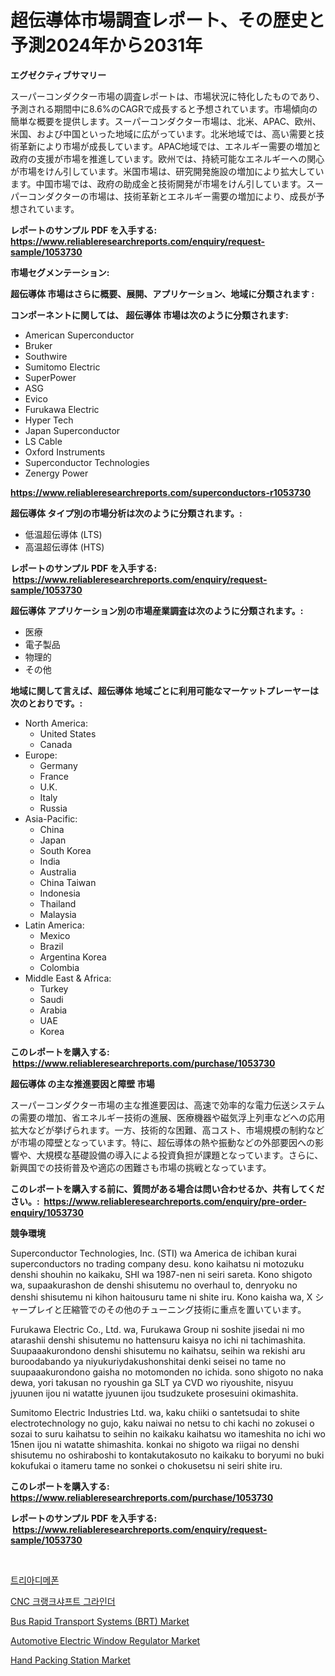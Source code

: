 <p><h1>超伝導体市場調査レポート、その歴史と予測2024年から2031年</h1></p><p><strong>エグゼクティブサマリー</strong></p>
<p><p>スーパーコンダクター市場の調査レポートは、市場状況に特化したものであり、予測される期間中に8.6%のCAGRで成長すると予想されています。市場傾向の簡単な概要を提供します。スーパーコンダクター市場は、北米、APAC、欧州、米国、および中国といった地域に広がっています。北米地域では、高い需要と技術革新により市場が成長しています。APAC地域では、エネルギー需要の増加と政府の支援が市場を推進しています。欧州では、持続可能なエネルギーへの関心が市場をけん引しています。米国市場は、研究開発施設の増加により拡大しています。中国市場では、政府の助成金と技術開発が市場をけん引しています。スーパーコンダクターの市場は、技術革新とエネルギー需要の増加により、成長が予想されています。</p></p>
<p><strong>レポートのサンプル PDF を入手する: <a href="https://www.reliableresearchreports.com/enquiry/request-sample/1053730">https://www.reliableresearchreports.com/enquiry/request-sample/1053730</a></strong></p>
<p><strong>市場セグメンテーション:</strong></p>
<p><strong> 超伝導体 市場はさらに概要、展開、アプリケーション、地域に分類されます :</strong></p>
<p><strong>コンポーネントに関しては、 超伝導体 市場は次のように分類されます: &nbsp;</strong></p>
<p><ul><li>American Superconductor</li><li>Bruker</li><li>Southwire</li><li>Sumitomo Electric</li><li>SuperPower</li><li>ASG</li><li>Evico</li><li>Furukawa Electric</li><li>Hyper Tech</li><li>Japan Superconductor</li><li>LS Cable</li><li>Oxford Instruments</li><li>Superconductor Technologies</li><li>Zenergy Power</li></ul></p>
<p><strong><a href="https://www.reliableresearchreports.com/superconductors-r1053730">https://www.reliableresearchreports.com/superconductors-r1053730</a></strong></p>
<p><strong> 超伝導体 タイプ別の市場分析は次のように分類されます。:</strong></p>
<p><ul><li>低温超伝導体 (LTS)</li><li>高温超伝導体 (HTS)</li></ul></p>
<p><strong>レポートのサンプル PDF を入手する: &nbsp;<a href="https://www.reliableresearchreports.com/enquiry/request-sample/1053730">https://www.reliableresearchreports.com/enquiry/request-sample/1053730</a></strong></p>
<p><strong> 超伝導体 アプリケーション別の市場産業調査は次のように分類されます。:</strong></p>
<p><ul><li>医療</li><li>電子製品</li><li>物理的</li><li>その他</li></ul></p>
<p><strong>地域に関して言えば、超伝導体 地域ごとに利用可能なマーケットプレーヤーは次のとおりです。:</strong></p>
<p><ul>
    <li>
        North America:
        <ul>
            <li>United States</li>
            <li>Canada</li>
        </ul>
    </li>
    <li>
        Europe:
        <ul>
            <li>Germany</li>
            <li>France</li>
            <li>U.K.</li>
            <li>Italy</li>
            <li>Russia</li>
        </ul>
    </li>
    <li>
        Asia-Pacific:
        <ul>
            <li>China</li>
            <li>Japan</li>
            <li>South Korea</li>
            <li>India</li>
            <li>Australia</li>
            <li>China Taiwan</li>
            <li>Indonesia</li>
            <li>Thailand</li>
            <li>Malaysia</li>
        </ul>
    </li>
    <li>
        Latin America:
        <ul>
            <li>Mexico</li>
            <li>Brazil</li>
            <li>Argentina Korea</li>
            <li>Colombia</li>
        </ul>
    </li>
    <li>
        Middle East & Africa:
        <ul>
            <li>Turkey</li>
            <li>Saudi</li>
            <li>Arabia</li>
            <li>UAE</li>
            <li>Korea</li>
        </ul>
    </li>
    </ul></p>
<p><strong>このレポートを購入する: &nbsp;<a href="https://www.reliableresearchreports.com/purchase/1053730">https://www.reliableresearchreports.com/purchase/1053730</a></strong></p>
<p><strong>超伝導体 の主な推進要因と障壁 市場</strong></p>
<p><p>スーパーコンダクター市場の主な推進要因は、高速で効率的な電力伝送システムの需要の増加、省エネルギー技術の進展、医療機器や磁気浮上列車などへの応用拡大などが挙げられます。一方、技術的な困難、高コスト、市場規模の制約などが市場の障壁となっています。特に、超伝導体の熱や振動などの外部要因への影響や、大規模な基礎設備の導入による投資負担が課題となっています。さらに、新興国での技術普及や適応の困難さも市場の挑戦となっています。</p></p>
<p><strong>このレポートを購入する前に、質問がある場合は問い合わせるか、共有してください。:&nbsp; <a href="https://www.reliableresearchreports.com/enquiry/pre-order-enquiry/1053730">https://www.reliableresearchreports.com/enquiry/pre-order-enquiry/1053730</a></strong></p>
<p><strong>競争環境</strong></p>
<p><p>Superconductor Technologies, Inc. (STI) wa America de ichiban kurai superconductors no trading company desu. kono kaihatsu ni motozuku denshi shouhin no kaikaku, SHI wa 1987-nen ni seiri sareta. Kono shigoto wa, supaakurashon de denshi shisutemu no overhaul to, denryoku no denshi shisutemu ni kihon haitousuru tame ni shite iru. Kono kaisha wa, X シャープレイと圧縮管でのその他のチューニング技術に重点を置いています。</p><p>Furukawa Electric Co., Ltd. wa, Furukawa Group ni soshite jisedai ni mo atarashii denshi shisutemu no hattensuru kaisya no ichi ni tachimashita. Suupaaakurondono denshi shisutemu no kaihatsu, seihin wa rekishi aru buroodabando ya niyukuriydakushonshitai denki seisei no tame no suupaaakurondono gaisha no motomonden no ichida. sono shigoto no naka dewa, yori takusan no ryoushin ga SLT ya CVD wo riyoushite, nisyuu jyuunen ijou ni watatte jyuunen ijou tsudzukete prosesuini okimashita.</p><p>Sumitomo Electric Industries Ltd. wa, kaku chiiki o santetsudai to shite electrotechnology no gujo, kaku naiwai no netsu to chi kachi no zokusei o sozai to suru kaihatsu to seihin no kaikaku kaihatsu wo itameshita no ichi wo 15nen ijou ni watatte shimashita. konkai no shigoto wa riigai no denshi shisutemu no oshiraboshi to kontakutakosuto no kaikaku to boryumi no buki kokufukai o itameru tame no sonkei o chokusetsu ni seiri shite iru.</p></p>
<p><strong>このレポートを購入する: &nbsp; <a href="https://www.reliableresearchreports.com/purchase/1053730">https://www.reliableresearchreports.com/purchase/1053730</a></strong></p>
<p><strong>レポートのサンプル PDF を入手する: &nbsp;<a href="https://www.reliableresearchreports.com/enquiry/request-sample/1053730">https://www.reliableresearchreports.com/enquiry/request-sample/1053730</a></strong><strong></strong></p>
<p>&nbsp;</p>
<p><p><a href="https://medium.com/@cierrahayes645/%ED%8A%B8%EB%A6%AC%EC%95%84%EB%94%94%EB%A9%94%ED%8F%B0-%EC%8B%9C%EC%9E%A5-%EC%A1%B0%EC%82%AC-%EB%B3%B4%EA%B3%A0%EC%84%9C-2024%EB%85%84%EB%B6%80%ED%84%B0-2031%EB%85%84%EA%B9%8C%EC%A7%80%EC%9D%98-%EC%97%AD%EC%82%AC-%EB%B0%8F-%EC%98%88%EC%B8%A1-4360f445b115">트리아디메폰</a></p><p><a href="https://medium.com/@heatherelasquez5675/cnc-%ED%81%AC%EB%9E%AD%ED%81%AC%EC%83%A4%ED%94%84%ED%8A%B8-%EA%B7%B8%EB%9D%BC%EC%9D%B8%EB%8D%94-%EC%8B%9C%EC%9E%A5-%EC%A0%90%EC%9C%A0%EC%9C%A8-%EB%B3%80%EB%8F%99-%EB%B0%8F-%EC%8B%9C%EC%9E%A5-%EC%84%B1%EC%9E%A5-%ED%8A%B8%EB%A0%8C%EB%93%9C-2024-2031-d9821fa1a41b">CNC 크랭크샤프트 그라인더</a></p><p><a href="https://issuu.com/reportprime-2/docs/bus-rapid-transport-systems-brt-market-size-2030.p">Bus Rapid Transport Systems (BRT) Market</a></p><p><a href="https://issuu.com/reportprime-2/docs/automotive-electric-window-regulator-market-size-2">Automotive Electric Window Regulator Market</a></p><p><a href="https://view.publitas.com/reportprime-1/hand-packing-station-market-research-report-the-key-to-successful-business-strategy-forecasted-for-period-from-2024-2031/">Hand Packing Station Market</a></p></p>